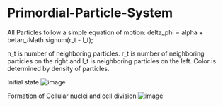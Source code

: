 # Primordial-Particle-System
All Particles follow a simple equation of motion:
delta_phi = alpha + beta*n_t*Math.signum(r_t - l_t);

n_t is number of neighboring particles. r_t is number of neighboring particles on the right and l_t is neighboring particles on the left. Color is determined by density of particles.

Initial state
![image](https://user-images.githubusercontent.com/70505388/188739116-2cf4a492-5624-4e1d-bd0b-f49f95227006.png)

Formation of Cellular nuclei and cell division
![image](https://user-images.githubusercontent.com/70505388/188739615-31aa0872-638d-4d31-beaa-3d42682d1310.png)
